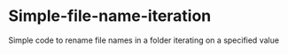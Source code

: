 # Simple-file-name-iteration
Simple code to rename file names in a folder iterating on a specified value
